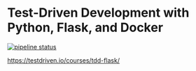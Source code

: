 # Test-Driven Development with Python, Flask, and Docker

[![pipeline status](https://gitlab.com/HarryTurner93/flask-react-auth/badges/master/pipeline.svg)](https://gitlab.com/HarryTurner93/flask-react-auth/commits/master)

https://testdriven.io/courses/tdd-flask/
